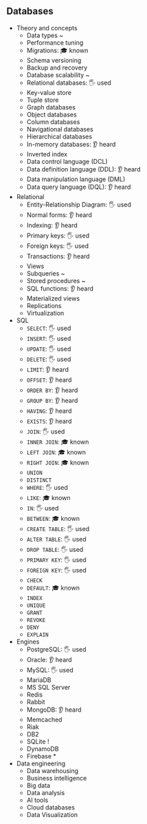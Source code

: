 ## Databases

- Theory and concepts
  - Data types ~
  - Performance tuning
  - Migrations: 🎓 known
  - Schema versioning
  - Backup and recovery
  - Database scalability ~
  - Relational databases: 🖐️ used
  - Key-value store
  - Tuple store
  - Graph databases
  - Object databases
  - Column databases
  - Navigational databases
  - Hierarchical databases
  - In-memory databases: 👂 heard
  - Inverted index
  - Data control language (DCL)
  - Data definition language (DDL): 👂 heard
  - Data manipulation language (DML)
  - Data query language (DQL): 👂 heard
- Relational
  - Entity-Relationship Diagram: 🖐️ used
  - Normal forms: 👂 heard
  - Indexing: 👂 heard
  - Primary keys: 🖐️ used
  - Foreign keys: 🖐️ used
  - Transactions: 👂 heard
  - Views
  - Subqueries ~
  - Stored procedures ~
  - SQL functions: 👂 heard
  - Materialized views
  - Replications
  - Virtualization
- SQL
  - `SELECT`: 🖐️ used
  - `INSERT`: 🖐️ used
  - `UPDATE`: 🖐️ used
  - `DELETE`: 🖐️ used
  - `LIMIT`: 👂 heard
  - `OFFSET`: 👂 heard
  - `ORDER BY`: 👂 heard
  - `GROUP BY`: 👂 heard
  - `HAVING`: 👂 heard
  - `EXISTS`: 👂 heard
  - `JOIN`: 🖐️ used
  - `INNER JOIN`: 🎓 known
  - `LEFT JOIN`: 🎓 known
  - `RIGHT JOIN`: 🎓 known
  - `UNION`
  - `DISTINCT`
  - `WHERE`: 🖐️ used
  - `LIKE`: 🎓 known
  - `IN`: 🖐️ used
  - `BETWEEN`: 🎓 known
  - `CREATE TABLE`: 🖐️ used
  - `ALTER TABLE`: 🖐️ used
  - `DROP TABLE`: 🖐️ used
  - `PRIMARY KEY`: 🖐️ used
  - `FOREIGN KEY`: 🖐️ used
  - `CHECK`
  - `DEFAULT`: 🎓 known
  - `INDEX`
  - `UNIQUE`
  - `GRANT`
  - `REVOKE`
  - `DENY`
  - `EXPLAIN`
- Engines
  - PostgreSQL: 🖐️ used
  - Oracle: 👂 heard
  - MySQL: 🖐️ used
  - MariaDB
  - MS SQL Server
  - Redis
  - Rabbit
  - MongoDB: 👂 heard
  - Memcached
  - Riak
  - DB2
  - SQLite !
  - DynamoDB
  - Firebase *
- Data engineering
  - Data warehousing
  - Business intelligence
  - Big data
  - Data analysis
  - AI tools
  - Cloud databases
  - Data Visualization
